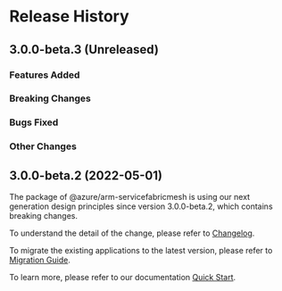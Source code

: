 # Release History

## 3.0.0-beta.3 (Unreleased)

### Features Added

### Breaking Changes

### Bugs Fixed

### Other Changes

## 3.0.0-beta.2 (2022-05-01)

The package of @azure/arm-servicefabricmesh is using our next generation design principles since version 3.0.0-beta.2, which contains breaking changes.

To understand the detail of the change, please refer to [Changelog](https://aka.ms/js-track2-changelog).

To migrate the existing applications to the latest version, please refer to [Migration Guide](https://aka.ms/js-track2-migration-guide).

To learn more, please refer to our documentation [Quick Start](https://aka.ms/js-track2-quickstart).
